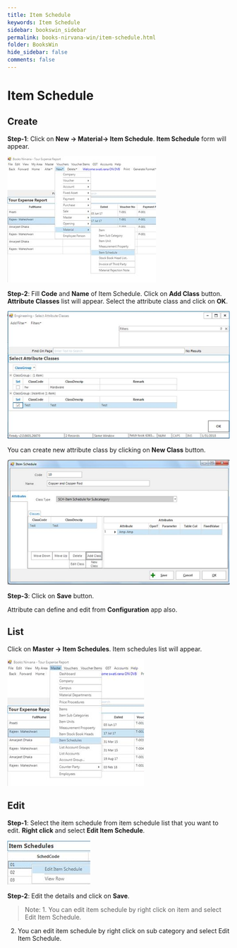 ```yaml
---
title: Item Schedule
keywords: Item Schedule
sidebar: bookswin_sidebar
permalink: books-nirvana-win/item-schedule.html
folder: BooksWin
hide_sidebar: false
comments: false
---
```


# Item Schedule

## Create

**Step-1**: Click on **New -> Material-> Item Schedule**. **Item Schedule** form will appear.

![](/images/item-sch-create.jpg)

**Step-2**: Fill **Code** and **Name** of Item Schedule. Click on **Add Class** button. **Attribute Classes** list will appear. Select the attribute class and click on **OK**.

![](/images/item-sch-create-add-class.jpg)

You can create new attribute class by clicking on **New Class** button.

![](/images/item-sch-create-new-class.jpg)

**Step-3**: Click on **Save** button.



Attribute can define and edit from **Configuration** app also.

## List

Click on **Master -> Item Schedules**. Item schedules list will appear.

![](/images/item-sch-list.jpg)

## Edit

**Step-1**: Select the item schedule from item schedule list that you want to edit. **Right click** and select **Edit Item Schedule**.

![](/images/item-sch-edit.jpg)

**Step-2**: Edit the details and click on **Save**.

>Note: 1. You can edit item schedule by right click on item and select Edit Item Schedule.
2. You can edit item schedule by right click on sub category and select Edit Item Schedule.
